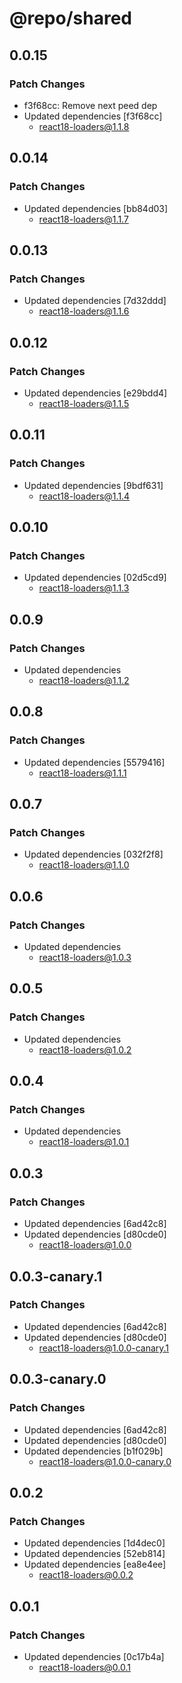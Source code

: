 # @repo/shared

## 0.0.15

### Patch Changes

- f3f68cc: Remove next peed dep
- Updated dependencies [f3f68cc]
  - react18-loaders@1.1.8

## 0.0.14

### Patch Changes

- Updated dependencies [bb84d03]
  - react18-loaders@1.1.7

## 0.0.13

### Patch Changes

- Updated dependencies [7d32ddd]
  - react18-loaders@1.1.6

## 0.0.12

### Patch Changes

- Updated dependencies [e29bdd4]
  - react18-loaders@1.1.5

## 0.0.11

### Patch Changes

- Updated dependencies [9bdf631]
  - react18-loaders@1.1.4

## 0.0.10

### Patch Changes

- Updated dependencies [02d5cd9]
  - react18-loaders@1.1.3

## 0.0.9

### Patch Changes

- Updated dependencies
  - react18-loaders@1.1.2

## 0.0.8

### Patch Changes

- Updated dependencies [5579416]
  - react18-loaders@1.1.1

## 0.0.7

### Patch Changes

- Updated dependencies [032f2f8]
  - react18-loaders@1.1.0

## 0.0.6

### Patch Changes

- Updated dependencies
  - react18-loaders@1.0.3

## 0.0.5

### Patch Changes

- Updated dependencies
  - react18-loaders@1.0.2

## 0.0.4

### Patch Changes

- Updated dependencies
  - react18-loaders@1.0.1

## 0.0.3

### Patch Changes

- Updated dependencies [6ad42c8]
- Updated dependencies [d80cde0]
  - react18-loaders@1.0.0

## 0.0.3-canary.1

### Patch Changes

- Updated dependencies [6ad42c8]
- Updated dependencies [d80cde0]
  - react18-loaders@1.0.0-canary.1

## 0.0.3-canary.0

### Patch Changes

- Updated dependencies [6ad42c8]
- Updated dependencies [d80cde0]
- Updated dependencies [b1f029b]
  - react18-loaders@1.0.0-canary.0

## 0.0.2

### Patch Changes

- Updated dependencies [1d4dec0]
- Updated dependencies [52eb814]
- Updated dependencies [ea8e4ee]
  - react18-loaders@0.0.2

## 0.0.1

### Patch Changes

- Updated dependencies [0c17b4a]
  - react18-loaders@0.0.1
